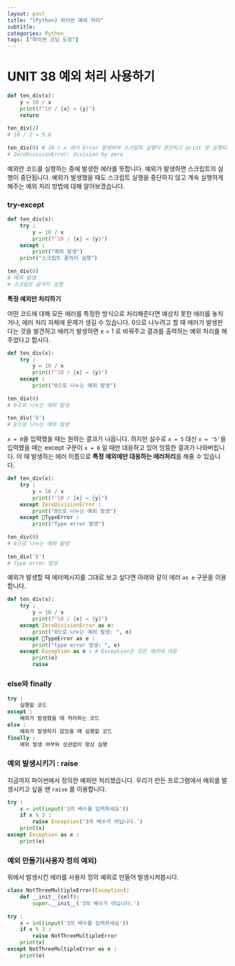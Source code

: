 ```yaml
---
layout: post
title: "[Python] 파이썬 예외 처리"
subtitle:
categories: Python
tags: ["파이썬 코딩 도장"]
---
```

  
# UNIT 38 예외 처리 사용하기  
  
```python  
def ten_div(x):  
	y = 10 / x  
	print(f"10 / {x} = {y}")  
	return  
  
ten_div(2)  
# 10 / 2 = 5.0  
  
ten_div(0) # 10 / x 에서 Error 발생하여 스크립트 실행이 중단되고 print 문 실행되지 않음  
# ZeroDivisionError: division by zero   
```  
  
예외란 코드를 실행하는 중에 발생한 에러를 뜻합니다. 예외가 발생하면 스크립트의 실행이 중단됩니다. 예외가 발생했을 때도 스크립트 실행을 중단하지 않고 계속 실행하게 해주는 예외 처리 방법에 대해 알아보겠습니다.   
  
### try-except  
```python  
def ten_div(x):  
	try :  
		y = 10 / x  
		print(f"10 / {x} = {y}")  
	except :  
		print("예외 발생")  
	print("스크립트 끝까지 실행")  
  
ten_div(0)  
# 예외 발생  
# 스크립트 끝까지 실행  
```  
  
**특정 예외만 처리하기**  
  
어떤 코드에 대해 모든 에러를 특정한 방식으로 처리해준다면 예상치 못한 에러를 놓치거나, 에러 처리 자체에 문제가 생길 수 있습니다. 0으로 나누려고 할 때 에러가 발생한다는 것을 발견하고 에러가 발생하면 x = 1 로 바꿔주고 결과를 출력하는 예외 처리를 해주었다고 합시다.   
  
```python  
def ten_div(x):  
	try :  
		y = 10 / x  
		print(f"10 / {x} = {y}")  
	except :  
		print("0으로 나누는 예외 발생")  
  
ten_div(0)  
# 0으로 나누는 예외 발생  
  
ten_div('5')  
# 0으로 나누는 예외 발생  
```  
   
 `x = 0`을 입력했을 때는 원하는 결과가 나옵니다. 하지만 실수로 `x = 5` 대신 `x = '5'`을 입력했을 때는 except 구문이 `x = 0` 일 때만 대응하고 있어 엉뚱한 결과가 나와버립니다. 이 때 발생하는 에러 이름으로 **특정 예외에만 대응하는 에러처리**를 해줄 수 있습니다.   
  
```python  
def ten_div(x):  
	try :  
		y = 10 / x  
		print(f"10 / {x} = {y}")  
	except ZeroDivisionError :  
		print("0으로 나누는 예외 발생")  
	except TypeError :  
		print("Type error 발생")  
  
ten_div(0)  
# 0으로 나누는 예외 발생  
  
ten_div('5')  
# Type error 발생  
```  
  
예외가 발생할 때 에러메시지를 그대로 보고 싶다면 아래와 같이 에러 `as e` 구문을 이용합니다.   
```python  
def ten_div(x):  
	try :  
		y = 10 / x  
		print(f"10 / {x} = {y}")  
	except ZeroDivisionError as e:  
		print("0으로 나누는 예외 발생: ", e)  
	except TypeError as e :  
		print("type error 발생: ", e)  
	except Exception as e : # Exception은 모든 에러에 대응   
		print(e)  
		raise   
```  
  
### else와 finally  
```python  
try :  
	실행할 코드  
except :  
	예외가 발생했을 때 처리하는 코드  
else :  
	예외가 발생하지 않았을 때 실행할 코드  
finally :  
	예외 발생 여부와 상관없이 항상 실행  
```  
  
### 예외 발생시키기 : raise  
지금까지 파이썬에서 정의한 예외만 처리했습니다. 우리가 만든 프로그램에서 예외를 발생시키고 싶을 땐 `raise` 를 이용합니다.   
  
```python  
try :  
	x = int(input('3의 배수를 입력하세요'))  
	if x % 3 :  
		raise Exception('3의 배수가 아닙니다.')  
	print(x)  
except Exception as e :  
	print(e)  
```  
  
### 예외 만들기(사용자 정의 예외)  
  
위에서 발생시킨 에러를 사용자 정의 예외로 만들어 발생시켜봅시다.   
  
```python  
class NotThreeMultipleError(Exception):  
	def __init__(self):  
		super.__init__('3의 배수가 아닙니다.')  
  
try :  
	x = int(input('3의 배수를 입력하세요'))  
	if x % 3 :  
		raise NotThreeMultipleError  
	print(x)  
except NotThreeMultipleError as e :  
	print(e)  
```  
  
  